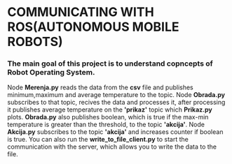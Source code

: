 # COMMUNICATING WITH ROS(AUTONOMOUS MOBILE ROBOTS)
### The main goal of this project is to understand copncepts of Robot Operating System.

Node **Merenja.py** reads the data from the **csv** file and publishes minimum,maximum and average temperature to the topic. Node **Obrada.py** subscribes to that topic, recives the data and processes it, after processing it publishes average temperature on the **'prikaz'** topic which **Prikaz.py** plots. **Obrada.py** also publishes boolean, which is true if the max-min temperature is greater than the threshold, to the topic **'akcija'**. Node **Akcija.py** subscribes to the topic **'akcija'** and increases counter if boolean is true.
You can also run the **write_to_file_client.py** to start the communication with the server, which allows you to write the data to the file.
